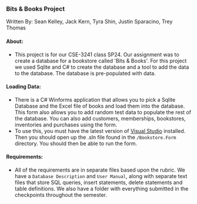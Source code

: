 ### Bits & Books Project

Written By: Sean Kelley, Jack Kern, Tyra Shin, Justin Sparacino, Trey Thomas

#### About:

- This project is for our CSE-3241 class SP24. Our assignment was to create a database for a bookstore called 'Bits & Books'. For this project we used Sqlite and C# to create the database and a tool to add the data to the database. The database is pre-populated with data.

#### Loading Data:

- There is a C# Winforms application that allows you to pick a Sqlite Database and the Excel file of books and load them into the database. This form also allows you to add random test data to populate the rest of the database. You can also add customers, memberships, bookstores, inventories and purchases using the form.
- To use this, you must have the latest version of [Visual Studio](https://visualstudio.microsoft.com/) installed. Then you should open up the .sln file found in the `/Bookstore.Form` directory. You should then be able to run the form.

#### Requirements:

- All of the requirements are in separate files based upon the rubric. We have a `Database Description` and `User Manual`, along with separate text files that store SQL queries, insert statements, delete statements and table definitions. We also have a folder with everything submitted in the checkpoints throughout the semester.
